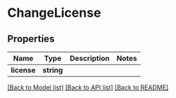 # ChangeLicense

## Properties
Name | Type | Description | Notes
------------ | ------------- | ------------- | -------------
**license** | **string** |  | 


[[Back to Model list]](../README.md#documentation-for-models) [[Back to API list]](../README.md#documentation-for-api-endpoints) [[Back to README]](../README.md)


